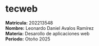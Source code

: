 # tecweb

**Matrícula:** 202213548<br>
**Nombre:** Leonardo Daniel Avalos Ramírez<br>
**Materia:** Desarollo de aplicaciones web<br>
**Periodo:** Otoño 2025<br>

